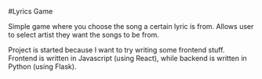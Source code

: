 #Lyrics Game

Simple game where you choose the song a certain lyric 
is from. Allows user to select artist they want 
the songs to be from.

Project is started because I want to try writing some 
frontend stuff. Frontend is written in Javascript (using React), while 
backend is written in Python (using Flask).